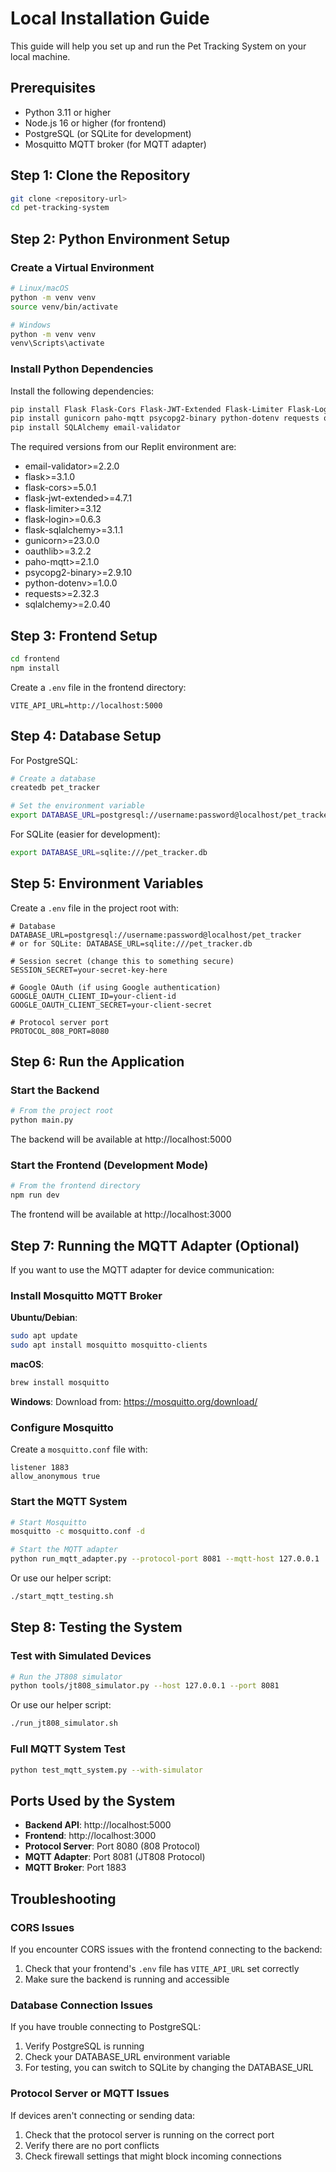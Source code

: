 # Local Installation Guide

This guide will help you set up and run the Pet Tracking System on your local machine.

## Prerequisites

- Python 3.11 or higher
- Node.js 16 or higher (for frontend)
- PostgreSQL (or SQLite for development)
- Mosquitto MQTT broker (for MQTT adapter)

## Step 1: Clone the Repository

```bash
git clone <repository-url>
cd pet-tracking-system
```

## Step 2: Python Environment Setup

### Create a Virtual Environment

```bash
# Linux/macOS
python -m venv venv
source venv/bin/activate

# Windows
python -m venv venv
venv\Scripts\activate
```

### Install Python Dependencies

Install the following dependencies:

```bash
pip install Flask Flask-Cors Flask-JWT-Extended Flask-Limiter Flask-Login Flask-SQLAlchemy 
pip install gunicorn paho-mqtt psycopg2-binary python-dotenv requests oauthlib 
pip install SQLAlchemy email-validator
```

The required versions from our Replit environment are:

- email-validator>=2.2.0
- flask>=3.1.0
- flask-cors>=5.0.1
- flask-jwt-extended>=4.7.1
- flask-limiter>=3.12
- flask-login>=0.6.3
- flask-sqlalchemy>=3.1.1
- gunicorn>=23.0.0
- oauthlib>=3.2.2
- paho-mqtt>=2.1.0
- psycopg2-binary>=2.9.10
- python-dotenv>=1.0.0
- requests>=2.32.3
- sqlalchemy>=2.0.40

## Step 3: Frontend Setup

```bash
cd frontend
npm install
```

Create a `.env` file in the frontend directory:

```
VITE_API_URL=http://localhost:5000
```

## Step 4: Database Setup

For PostgreSQL:

```bash
# Create a database
createdb pet_tracker

# Set the environment variable
export DATABASE_URL=postgresql://username:password@localhost/pet_tracker
```

For SQLite (easier for development):

```bash
export DATABASE_URL=sqlite:///pet_tracker.db
```

## Step 5: Environment Variables

Create a `.env` file in the project root with:

```
# Database
DATABASE_URL=postgresql://username:password@localhost/pet_tracker
# or for SQLite: DATABASE_URL=sqlite:///pet_tracker.db

# Session secret (change this to something secure)
SESSION_SECRET=your-secret-key-here

# Google OAuth (if using Google authentication)
GOOGLE_OAUTH_CLIENT_ID=your-client-id
GOOGLE_OAUTH_CLIENT_SECRET=your-client-secret

# Protocol server port
PROTOCOL_808_PORT=8080
```

## Step 6: Run the Application

### Start the Backend

```bash
# From the project root
python main.py
```

The backend will be available at http://localhost:5000

### Start the Frontend (Development Mode)

```bash
# From the frontend directory
npm run dev
```

The frontend will be available at http://localhost:3000

## Step 7: Running the MQTT Adapter (Optional)

If you want to use the MQTT adapter for device communication:

### Install Mosquitto MQTT Broker

**Ubuntu/Debian**:
```bash
sudo apt update
sudo apt install mosquitto mosquitto-clients
```

**macOS**:
```bash
brew install mosquitto
```

**Windows**:
Download from: https://mosquitto.org/download/

### Configure Mosquitto

Create a `mosquitto.conf` file with:
```
listener 1883
allow_anonymous true
```

### Start the MQTT System

```bash
# Start Mosquitto
mosquitto -c mosquitto.conf -d

# Start the MQTT adapter
python run_mqtt_adapter.py --protocol-port 8081 --mqtt-host 127.0.0.1
```

Or use our helper script:
```bash
./start_mqtt_testing.sh
```

## Step 8: Testing the System

### Test with Simulated Devices

```bash
# Run the JT808 simulator
python tools/jt808_simulator.py --host 127.0.0.1 --port 8081
```

Or use our helper script:
```bash
./run_jt808_simulator.sh
```

### Full MQTT System Test

```bash
python test_mqtt_system.py --with-simulator
```

## Ports Used by the System

- **Backend API**: http://localhost:5000
- **Frontend**: http://localhost:3000
- **Protocol Server**: Port 8080 (808 Protocol)
- **MQTT Adapter**: Port 8081 (JT808 Protocol)
- **MQTT Broker**: Port 1883

## Troubleshooting

### CORS Issues

If you encounter CORS issues with the frontend connecting to the backend:
1. Check that your frontend's `.env` file has `VITE_API_URL` set correctly
2. Make sure the backend is running and accessible

### Database Connection Issues

If you have trouble connecting to PostgreSQL:
1. Verify PostgreSQL is running
2. Check your DATABASE_URL environment variable
3. For testing, you can switch to SQLite by changing the DATABASE_URL

### Protocol Server or MQTT Issues

If devices aren't connecting or sending data:
1. Check that the protocol server is running on the correct port
2. Verify there are no port conflicts
3. Check firewall settings that might block incoming connections